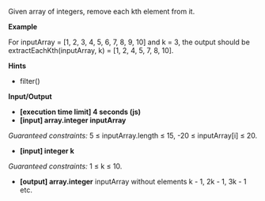 Given array of integers, remove each kth element from it.

**Example**

For inputArray = [1, 2, 3, 4, 5, 6, 7, 8, 9, 10] and k = 3, the output should be
extractEachKth(inputArray, k) = [1, 2, 4, 5, 7, 8, 10].

**Hints**

- filter()

**Input/Output**

- **[execution time limit] 4 seconds (js)**
- **[input] array.integer inputArray**

_Guaranteed constraints:_
5 ≤ inputArray.length ≤ 15,
-20 ≤ inputArray[i] ≤ 20.

- **[input] integer k**

_Guaranteed constraints:_
1 ≤ k ≤ 10.

- **[output] array.integer**
  inputArray without elements k - 1, 2k - 1, 3k - 1 etc.
